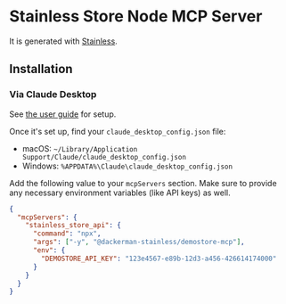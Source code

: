 # Stainless Store Node MCP Server

It is generated with [Stainless](https://www.stainless.com/).

## Installation

### Via Claude Desktop

See [the user guide](https://modelcontextprotocol.io/quickstart/user) for setup.

Once it's set up, find your `claude_desktop_config.json` file:

- macOS: `~/Library/Application Support/Claude/claude_desktop_config.json`
- Windows: `%APPDATA%\Claude\claude_desktop_config.json`

Add the following value to your `mcpServers` section. Make sure to provide any necessary environment variables (like API keys) as well.

```json
{
  "mcpServers": {
    "stainless_store_api": {
      "command": "npx",
      "args": ["-y", "@dackerman-stainless/demostore-mcp"],
      "env": {
        "DEMOSTORE_API_KEY": "123e4567-e89b-12d3-a456-426614174000"
      }
    }
  }
}
```
